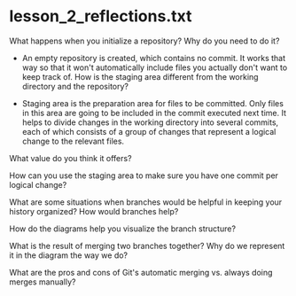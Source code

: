 # lesson_2_reflections.txt
What happens when you initialize a repository? Why do you need to do it?
 - An empty repository is created, which contains no commit. It works that way so that it won't automatically include files you actually don't want to keep track of.
How is the staging area different from the working directory and the repository?

- Staging area is the preparation area for files to be committed. Only files in this area are going to be included in the commit executed next time. It helps to divide changes in the working directory into several commits, each of which consists of a group of changes that represent a logical change to the relevant files.

What value do you think it offers?



How can you use the staging area to make sure you have one commit per logical
change?

What are some situations when branches would be helpful in keeping your history
organized? How would branches help?

How do the diagrams help you visualize the branch structure?

What is the result of merging two branches together? Why do we represent it in
the diagram the way we do?

What are the pros and cons of Git's automatic merging vs. always doing merges
manually?
